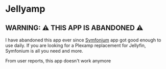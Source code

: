 # Jellyamp

## WARNING: ⚠️ THIS APP IS ABANDONED ⚠️

I have abandoned this app ever since [Symfonium](https://symfonium.app) app got good enough to use daily.
If you are looking for a Plexamp replacement for Jellyfin, Symfonium is all you need and more.

From user reports, this app doesn't work anymore
